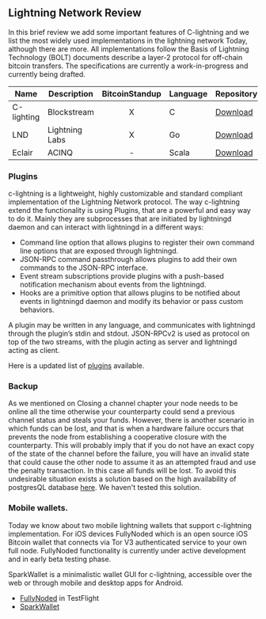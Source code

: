 ## Lightning Network Review

In this brief review we add some important features of C-lightning and we list the most widely used implementations in the lightning network Today, although there are more.     All implementations follow the Basis of Lightning Technology (BOLT) documents describe a layer-2 protocol for off-chain bitcoin transfers. The specifications are currently a work-in-progress and currently being drafted.

| Name  | Description | BitcoinStandup | Language | Repository |
| ------------- | ------------- | :---: | ------------- | ------------- |
| C-lighting  | Blockstream  | X | C | [Download](https://github.com/ElementsProject/lightning) |
| LND  | Lightning Labs  | X | Go | [Download](https://github.com/lightningnetwork/lnd) |
| Eclair  | ACINQ  | - | Scala | [Download](https://github.com/ACINQ/eclair) |


### Plugins

c-lightning is a lightweight, highly customizable and standard compliant implementation of the Lightning Network protocol.   The way c-lightning extend the functionality is using Plugins, that are a powerful and easy way to do it.  Mainly they are subprocesses that are initiated by lightningd daemon and can interact with lightningd in a different ways:

* Command line option that allows plugins to register their own command line options that are exposed through lightningd.
* JSON-RPC command passthrough allows plugins to add their own commands to the JSON-RPC interface.
* Event stream subscriptions provide plugins with a push-based notification mechanism about events from the lightningd.
* Hooks are a primitive option that allows plugins to be notified about events in lightningd daemon and modify its behavior or pass custom behaviors.

A plugin may be written in any language, and communicates with lightningd through the plugin’s stdin and stdout. JSON-RPCv2 is used as protocol on top of the two streams, with the plugin acting as server and lightningd acting as client. 

Here is a updated list of [plugins](https://github.com/lightningd/plugins) available.

### Backup

As we mentioned on Closing a channel chapter your node needs to be online all the time otherwise your counterparty could send a previous channel status and steals your funds.   However, there is another scenario in which funds can be lost, and that is when a hardware failure occurs that prevents the node from establishing a cooperative closure with the counterparty. This will probably imply that if you do not have an exact copy of the state of the channel before the failure, you will have an invalid state that could cause the other node to assume it as an attempted fraud and use the penalty transaction. In this case all funds will be lost. To avoid this undesirable situation exists a solution based on the high availability of postgresQL database [here](https://github.com/gabridome/docs/blob/master/c-lightning_with_postgresql_reliability.md).    We haven't tested this solution.

### Mobile wallets.

Today we know about two mobile lightning wallets that support c-lightning implementation.   For iOS devices FullyNoded which is an open source iOS Bitcoin wallet that connects via Tor V3 authenticated service to your own full node. FullyNoded  functionality is currently under active development and in early beta testing phase.

SparkWallet is a minimalistic wallet GUI for c-lightning, accessible over the web or through mobile and desktop apps for Android. 

*  [FullyNoded](https://github.com/Fonta1n3/FullyNoded/blob/master/Docs/Lightning.md) in TestFlight
*  [SparkWallet](https://github.com/shesek/spark-wallet)


